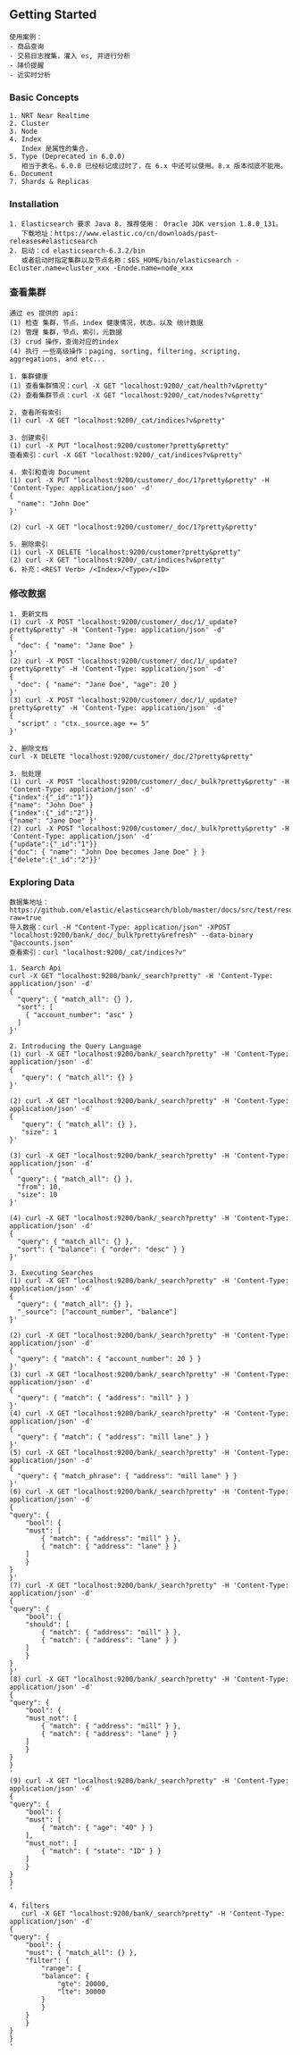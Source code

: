 ## Getting Started
    使用案例：
    - 商品查询
    - 交易日志搜集，灌入 es, 并进行分析
    - 降价提醒
    - 近实时分析
### Basic Concepts
    1. NRT Near Realtime 
    2. Cluster 
    3. Node
    4. Index
       Index 是属性的集合，
    5. Type (Deprecated in 6.0.0) 
       相当于表名。6.0.0 已经标记成过时了，在 6.x 中还可以使用。8.x 版本彻底不能用。
    6. Document
    7. Shards & Replicas
### Installation
    1. Elasticsearch 要求 Java 8. 推荐使用： Oracle JDK version 1.8.0_131。
       下载地址：https://www.elastic.co/cn/downloads/past-releases#elasticsearch 
    2. 启动：cd elasticsearch-6.3.2/bin
       或者启动时指定集群以及节点名称：$ES_HOME/bin/elasticsearch -Ecluster.name=cluster_xxx -Enode.name=node_xxx

### 查看集群
    通过 es 提供的 api:
    (1) 检查 集群，节点，index 健康情况，状态，以及 统计数据
    (2) 管理 集群，节点，索引，元数据
    (3) crud 操作，查询对应的index
    (4) 执行 一些高级操作：paging, sorting, filtering, scripting, aggregations, and etc...
    
    1. 集群健康
    (1) 查看集群情况：curl -X GET "localhost:9200/_cat/health?v&pretty"
    (2) 查看集群节点：curl -X GET "localhost:9200/_cat/nodes?v&pretty"
   
    2. 查看所有索引
    (1) curl -X GET "localhost:9200/_cat/indices?v&pretty"
    
    3. 创建索引
    (1) curl -X PUT "localhost:9200/customer?pretty&pretty"
    查看索引：curl -X GET "localhost:9200/_cat/indices?v&pretty"

    4. 索引和查询 Document
    (1) curl -X PUT "localhost:9200/customer/_doc/1?pretty&pretty" -H 'Content-Type: application/json' -d'
    {
      "name": "John Doe"
    }'

    (2) curl -X GET "localhost:9200/customer/_doc/1?pretty&pretty"
    
    5. 删除索引
    (1) curl -X DELETE "localhost:9200/customer?pretty&pretty"
    (2) curl -X GET "localhost:9200/_cat/indices?v&pretty"
    6. 补充：<REST Verb> /<Index>/<Type>/<ID>
   
### 修改数据
    1. 更新文档
    (1) curl -X POST "localhost:9200/customer/_doc/1/_update?pretty&pretty" -H 'Content-Type: application/json' -d'
    {
      "doc": { "name": "Jane Doe" }
    }'
    (2) curl -X POST "localhost:9200/customer/_doc/1/_update?pretty&pretty" -H 'Content-Type: application/json' -d'
    {
      "doc": { "name": "Jane Doe", "age": 20 }
    }'
    (3) curl -X POST "localhost:9200/customer/_doc/1/_update?pretty&pretty" -H 'Content-Type: application/json' -d'
    {
      "script" : "ctx._source.age += 5"
    }'

    2. 删除文档
    curl -X DELETE "localhost:9200/customer/_doc/2?pretty&pretty"

    3. 批处理
    (1) curl -X POST "localhost:9200/customer/_doc/_bulk?pretty&pretty" -H 'Content-Type: application/json' -d'
    {"index":{"_id":"1"}}
    {"name": "John Doe" }
    {"index":{"_id":"2"}}
    {"name": "Jane Doe" }'
    (2) curl -X POST "localhost:9200/customer/_doc/_bulk?pretty&pretty" -H 'Content-Type: application/json' -d'
    {"update":{"_id":"1"}}
    {"doc": { "name": "John Doe becomes Jane Doe" } }
    {"delete":{"_id":"2"}}'

### Exploring Data
    数据集地址：https://github.com/elastic/elasticsearch/blob/master/docs/src/test/resources/accounts.json?raw=true
    导入数据：curl -H "Content-Type: application/json" -XPOST "localhost:9200/bank/_doc/_bulk?pretty&refresh" --data-binary "@accounts.json"
    查看索引：curl "localhost:9200/_cat/indices?v"
    
    1. Search Api
    curl -X GET "localhost:9200/bank/_search?pretty" -H 'Content-Type: application/json' -d'
    {
      "query": { "match_all": {} },
      "sort": [
        { "account_number": "asc" }
      ]
    }'

    2. Introducing the Query Language 
    (1) curl -X GET "localhost:9200/bank/_search?pretty" -H 'Content-Type: application/json' -d'
    {
       "query": { "match_all": {} }
    }'

    (2) curl -X GET "localhost:9200/bank/_search?pretty" -H 'Content-Type: application/json' -d'
    {
       "query": { "match_all": {} },
       "size": 1
    }'

    (3) curl -X GET "localhost:9200/bank/_search?pretty" -H 'Content-Type: application/json' -d'
    {
      "query": { "match_all": {} },
      "from": 10,
      "size": 10
    }'

    (4) curl -X GET "localhost:9200/bank/_search?pretty" -H 'Content-Type: application/json' -d'
    {
      "query": { "match_all": {} },
      "sort": { "balance": { "order": "desc" } }
    }'
 
    3. Executing Searches
    (1) curl -X GET "localhost:9200/bank/_search?pretty" -H 'Content-Type: application/json' -d'
    {
      "query": { "match_all": {} },
      "_source": ["account_number", "balance"]
    }'

    (2) curl -X GET "localhost:9200/bank/_search?pretty" -H 'Content-Type: application/json' -d'
    {
      "query": { "match": { "account_number": 20 } }
    }'
    (3) curl -X GET "localhost:9200/bank/_search?pretty" -H 'Content-Type: application/json' -d'
    {
      "query": { "match": { "address": "mill" } }
    }'
    (4) curl -X GET "localhost:9200/bank/_search?pretty" -H 'Content-Type: application/json' -d'
    {
      "query": { "match": { "address": "mill lane" } }
    }'
    (5) curl -X GET "localhost:9200/bank/_search?pretty" -H 'Content-Type: application/json' -d'
    {
      "query": { "match_phrase": { "address": "mill lane" } }
    }'
    (6) curl -X GET "localhost:9200/bank/_search?pretty" -H 'Content-Type: application/json' -d'
    {
    "query": {
        "bool": {
        "must": [
            { "match": { "address": "mill" } },
            { "match": { "address": "lane" } }
        ]
        }
    }
    }'
    (7) curl -X GET "localhost:9200/bank/_search?pretty" -H 'Content-Type: application/json' -d'
    {
    "query": {
        "bool": {
        "should": [
            { "match": { "address": "mill" } },
            { "match": { "address": "lane" } }
        ]
        }
    }
    }'
    (8) curl -X GET "localhost:9200/bank/_search?pretty" -H 'Content-Type: application/json' -d'
    {
    "query": {
        "bool": {
        "must_not": [
            { "match": { "address": "mill" } },
            { "match": { "address": "lane" } }
        ]
        }
    }
    }
    '
    (9) curl -X GET "localhost:9200/bank/_search?pretty" -H 'Content-Type: application/json' -d'
    {
    "query": {
        "bool": {
        "must": [
            { "match": { "age": "40" } }
        ],
        "must_not": [
            { "match": { "state": "ID" } }
        ]
        }
    }
    }
    '

    4. filters 
       curl -X GET "localhost:9200/bank/_search?pretty" -H 'Content-Type: application/json' -d'
    {
    "query": {
        "bool": {
        "must": { "match_all": {} },
        "filter": {
            "range": {
            "balance": {
                "gte": 20000,
                "lte": 30000
            }
            }
        }
        }
    }
    }
    '







    
 


      